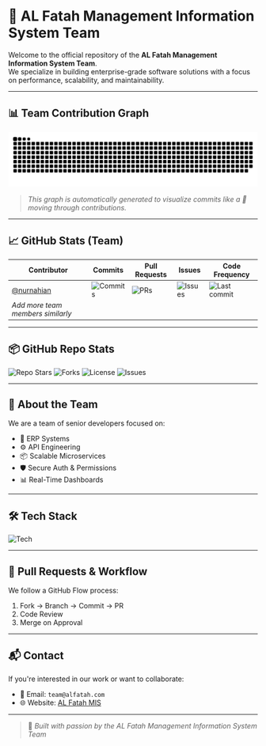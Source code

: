 # 🚀 AL Fatah Management Information System Team

Welcome to the official repository of the **AL Fatah Management Information System Team**.  
We specialize in building enterprise-grade software solutions with a focus on performance, scalability, and maintainability.

---

## 📊 Team Contribution Graph

![Contribution Graph](https://github.com/Platane/snk/raw/output/github-contribution-grid-snake.svg?raw=true)

> _This graph is automatically generated to visualize commits like a 🐍 moving through contributions._

---

## 📈 GitHub Stats (Team)

<!-- Replace 'nurnahian' with your team/org GitHub usernames -->

| Contributor | Commits | Pull Requests | Issues | Code Frequency |
|-------------|---------|----------------|--------|----------------|
| [@nurnahian](https://github.com/nurnahian) | ![Commits](https://badgen.net/github/commits/nurnahian/AFG-ERP-Back-End) | ![PRs](https://badgen.net/github/prs/nurnahian/AFG-ERP-Back-End) | ![Issues](https://badgen.net/github/issues/nurnahian/AFG-ERP-Back-End) | ![Last commit](https://badgen.net/github/last-commit/nurnahian/AFG-ERP-Back-End) |
| _Add more team members similarly_ |

---

## 📦 GitHub Repo Stats

![Repo Stars](https://img.shields.io/github/stars/alfatah-mis/Al-Fatah?style=flat-square)
![Forks](https://img.shields.io/github/forks/alfatah-mis/Al-Fatah?style=flat-square)
![License](https://img.shields.io/github/license/alfatah-mis/Al-Fatah?style=flat-square)
![Issues](https://img.shields.io/github/issues/alfatah-mis/Al-Fatah?style=flat-square)

---

## 👥 About the Team

We are a team of senior developers focused on:

- 🏢 ERP Systems  
- ⚙️ API Engineering  
- 📦 Scalable Microservices  
- 🛡️ Secure Auth & Permissions  
- 📊 Real-Time Dashboards

---

## 🛠️ Tech Stack

![Tech](https://skillicons.dev/icons?i=dotnet,js,html,css,github,windows)

---

## 🔄 Pull Requests & Workflow

We follow a GitHub Flow process:

1. Fork → Branch → Commit → PR
2. Code Review
3. Merge on Approval

---

## 📬 Contact

If you're interested in our work or want to collaborate:

- 📧 Email: `team@alfatah.com`
- 🌐 Website: [AL Fatah MIS](https://alfatahbd.com)

---

> 🧠 _Built with passion by the AL Fatah Management Information System Team_
